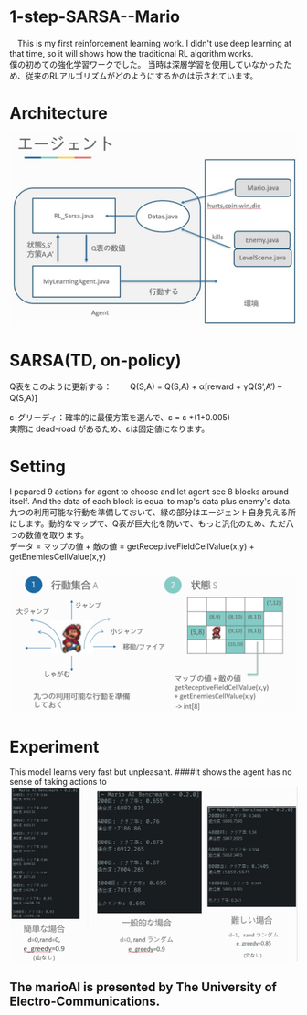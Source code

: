 # 1-step-SARSA--Mario
　This is my first reinforcement learning work. I didn't use deep learning at that time, so it will shows how the traditional RL algorithm works.  
 僕の初めての強化学習ワークでした。 当時は深層学習を使用していなかったため、従来のRLアルゴリズムがどのようにするかのは示されています。
# Architecture
![image](https://github.com/ZHONGJunjie86/1-step-SARSA--Mario/blob/master/illustrate/architecture.JPG)
# SARSA(TD, on-policy)
Q表をこのように更新する：　　
Q(S,A) = Q(S,A) + α[reward + γQ(S’,A’) – Q(S,A)]　  　

ε-グリーディ：確率的に最優方策を選んで、ε = ε *(1+0.005)    
実際に dead-road があるため、εは固定値になります。　　

# Setting
I pepared 9 actions for agent to choose and let agent see 8 blocks around itself.  And the data of each block is equal to map's data plus enemy's data.  
九つの利用可能な行動を準備しておいて、緑の部分はエージェント自身見える所にします。動的なマップで、Q表が巨大化を防いで、もっと汎化のため、ただ八つの数値を取ります。    
データ = マップの値 + 敵の値 = getReceptiveFieldCellValue(x,y) + getEnemiesCellValue(x,y)

![image](https://github.com/ZHONGJunjie86/1-step-SARSA--Mario/blob/master/illustrate/setting1.jpg)
# Experiment
This model learns very fast but unpleasant. ####It shows the agent has no sense of taking actions to 
![image](https://github.com/ZHONGJunjie86/1-step-SARSA--Mario/blob/master/illustrate/experiment.JPG)




The marioAI is presented by The University of Electro-Communications.
----------
